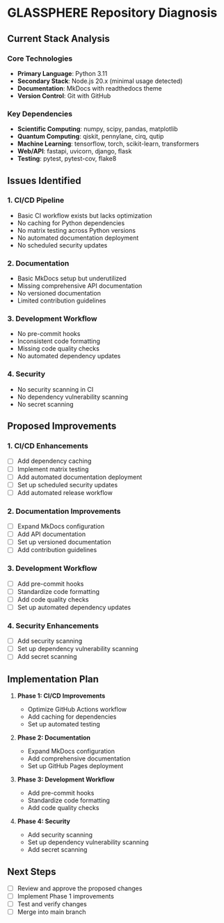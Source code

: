 # GLASSPHERE Repository Diagnosis

## Current Stack Analysis

### Core Technologies
- **Primary Language**: Python 3.11
- **Secondary Stack**: Node.js 20.x (minimal usage detected)
- **Documentation**: MkDocs with readthedocs theme
- **Version Control**: Git with GitHub

### Key Dependencies
- **Scientific Computing**: numpy, scipy, pandas, matplotlib
- **Quantum Computing**: qiskit, pennylane, cirq, qutip
- **Machine Learning**: tensorflow, torch, scikit-learn, transformers
- **Web/API**: fastapi, uvicorn, django, flask
- **Testing**: pytest, pytest-cov, flake8

## Issues Identified

### 1. CI/CD Pipeline
- Basic CI workflow exists but lacks optimization
- No caching for Python dependencies
- No matrix testing across Python versions
- No automated documentation deployment
- No scheduled security updates

### 2. Documentation
- Basic MkDocs setup but underutilized
- Missing comprehensive API documentation
- No versioned documentation
- Limited contribution guidelines

### 3. Development Workflow
- No pre-commit hooks
- Inconsistent code formatting
- Missing code quality checks
- No automated dependency updates

### 4. Security
- No security scanning in CI
- No dependency vulnerability scanning
- No secret scanning

## Proposed Improvements

### 1. CI/CD Enhancements
- [ ] Add dependency caching
- [ ] Implement matrix testing
- [ ] Add automated documentation deployment
- [ ] Set up scheduled security updates
- [ ] Add automated release workflow

### 2. Documentation Improvements
- [ ] Expand MkDocs configuration
- [ ] Add API documentation
- [ ] Set up versioned documentation
- [ ] Add contribution guidelines

### 3. Development Workflow
- [ ] Add pre-commit hooks
- [ ] Standardize code formatting
- [ ] Add code quality checks
- [ ] Set up automated dependency updates

### 4. Security Enhancements
- [ ] Add security scanning
- [ ] Set up dependency vulnerability scanning
- [ ] Add secret scanning

## Implementation Plan

1. **Phase 1: CI/CD Improvements**
   - Optimize GitHub Actions workflow
   - Add caching for dependencies
   - Set up automated testing

2. **Phase 2: Documentation**
   - Expand MkDocs configuration
   - Add comprehensive documentation
   - Set up GitHub Pages deployment

3. **Phase 3: Development Workflow**
   - Add pre-commit hooks
   - Standardize code formatting
   - Add code quality checks

4. **Phase 4: Security**
   - Add security scanning
   - Set up dependency vulnerability scanning
   - Add secret scanning

## Next Steps
- [ ] Review and approve the proposed changes
- [ ] Implement Phase 1 improvements
- [ ] Test and verify changes
- [ ] Merge into main branch
